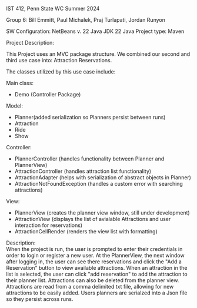 IST 412, Penn State WC Summer 2024

Group 6: Bill Emmitt, Paul Michalek, Praj Turlapati, Jordan Runyon

SW Configuration:
    NetBeans v. 22
    Java JDK 22
    Java Project type: Maven

Project Description:

This Project uses an MVC package structure. 
We combined our second and third use case into: Attraction Reservations.

The classes utilized by this use case include:

Main class:
- Demo (Controller Package)

Model:
- Planner(added serialization so Planners persist between runs)
- Attraction
- Ride
- Show

Controller:
- PlannerController (handles functionality between Planner and PlannerView)
- AttractionController (handles attraction list functionality) 
- AttractionAdapter (helps with serialization of abstract objects in Planner)
- AttractionNotFoundException (handles a custom error with searching attractions)

View:
- PlannerView (creates the planner view window, still under development)
- AttractionView (displays the list of avialable Attractions and user 
                  interaction for reservations)
- AttractionCellRender (renders the view list with formatting)

Description:    
    When the project is run, the user is prompted to enter their credentials in 
order to login or register a new user. At the PlannerView, the next window after
logging in, the user can see there reservations and click the "Add a Reservation"
button to view available attractions. When an attraction in the list is selected,
the user can click "add reservation" to add the attraction to their planner list.
Attractions can also be deleted from the planner view. Attractions are read from
a comma delimited txt file, allowing for new attractions to be easily added. 
Users planners are serialzed into a Json file so they persist across runs.